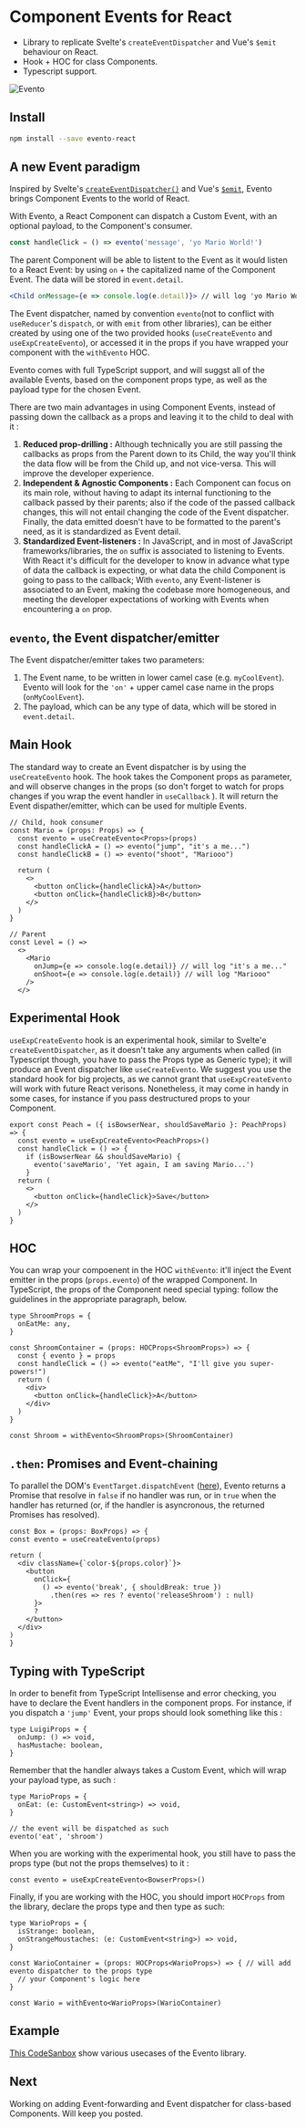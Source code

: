 # Component Events for React
- Library to replicate Svelte's `createEventDispatcher` and Vue's `$emit` behaviour on React.
- Hook + HOC for class Components.
- Typescript support. 

![Evento](evento.JPG)

## Install

```bash
npm install --save evento-react
```

## A new Event paradigm
Inspired by Svelte's [`createEventDispatcher()`](https://svelte.dev/tutorial/component-events) and Vue's [`$emit`](https://vuejs.org/guide/components/events.html), Evento brings Component Events to the world of React.

With Evento, a React Component can dispatch a Custom Event, with an optional payload, to the Component's consumer.
```js
const handleClick = () => evento('message', 'yo Mario World!')
```
The parent Component will be able to listent to the Event as it would listen to a React Event: by using `on` + the capitalized name of the Component Event.
The data will be stored in `event.detail`.
```jsx
<Child onMessage={e => console.log(e.detail)}> // will log 'yo Mario World!'
```

The Event dispatcher, named by convention `evento`(not to conflict with `useReducer`'s `dispatch`, or with `emit` from other libraries), can be either created by using one of the two provided hooks (`useCreateEvento` and `useExpCreateEvento`), or accessed it in the props if you have wrapped your component with the `withEvento` HOC.

Evento comes with full TypeScript support, and will suggst all of the available Events, based on the component props type, as well as the payload type for the chosen Event.

There are two main advantages in using Component Events, instead of passing down the callback as a props and leaving it to the child to deal with it : 
1. **Reduced prop-drilling :** Although technically you are still passing the callbacks as props from the Parent down to its Child, the way you'll think the data flow will be from the Child up, and not vice-versa. This will improve the developer experience.
2. **Independent & Agnostic Components :** Each Component can focus on its main role, without having to adapt its internal functioning to the callback passed by their parents; also if the code of the passed callback changes, this will not entail changing the code of the Event dispatcher. Finally, the data emitted doesn't have to be formatted to the parent's need, as it is standardized as Event detail.
2. **Standardized Event-listeners :** In JavaScript, and in most of JavaScript frameworks/libraries, the `on` suffix is associated to listening to Events. 
With React it's difficult for the developer to know in advance what type of data the callback is expecting, or what data the child Component is going to pass to the callback; With `evento`, any Event-listener is associated to an Event, making the codebase more homogeneous, and meeting the developer expectations of working with Events when encountering a `on` prop.

##  `evento`, the Event dispatcher/emitter

The Event dispatcher/emitter takes two parameters:
1. The Event name, to be written in lower camel case (e.g. `myCoolEvent`). Evento will look for the `'on'` + upper camel case name in the props (`onMyCoolEvent`).
2. The payload, which can be any type of data, which will be stored in `event.detail`.

## Main Hook
The standard way to create an Event dispatcher is by using the `useCreateEvento` hook.
The hook takes the Component props as parameter, and will observe changes in the props (so don't forget to watch for props changes if you wrap the event handler in `useCallback` ). 
It will return the Event dispather/emitter, which can be used for multiple Events.
```tsx
// Child, hook consumer
const Mario = (props: Props) => {
  const evento = useCreateEvento<Props>(props)
  const handleClickA = () => evento("jump", "it's a me...")
  const handleClickB = () => evento("shoot", "Mariooo")

  return (
    <>
      <button onClick={handleClickA}>A</button>
      <button onClick={handleClickB}>B</button>
    </>
  )
}

// Parent
const Level = () => 
  <>
    <Mario
      onJump={e => console.log(e.detail)} // will log "it's a me..."
      onShoot={e => console.log(e.detail)} // will log "Mariooo"
    />
  </>
```
## Experimental Hook
`useExpCreateEvento` hook is an experimental hook, similar to Svelte'e `createEventDispatcher`, as it doesn't take any arguments when called (in Typescript though, you have to pass the Props type as Generic type); it will produce an Event dispatcher like `useCreateEvento`. We suggest you use the standard hook for big projects, as we cannot grant that `useExpCreateEvento` will work with future React verisons.
Nonetheless, it may come in handy in some cases, for instance if you pass destructured props to your Component. 
```tsx
export const Peach = ({ isBowserNear, shouldSaveMario }: PeachProps) => {
  const evento = useExpCreateEvento<PeachProps>()
  const handleClick = () => {
    if (isBowserNear && shouldSaveMario) {
      evento('saveMario', 'Yet again, I am saving Mario...')
    }
  return (
    <>
      <button onClick={handleClick}>Save</button>
    </>
  )
}
```
## HOC
You can wrap your compoenent in the HOC `withEvento`: it'll inject the Event emitter in the props (`props.evento`) of the wrapped Component.
In TypeScript, the props of the Component need special typing: follow the guidelines in the appropriate paragraph, below.  
```tsx
type ShroomProps = {
  onEatMe: any,
}

const ShroomContainer = (props: HOCProps<ShroomProps>) => {
  const { evento } = props
  const handleClick = () => evento("eatMe", "I'll give you super-powers!")
  return (
    <div>
      <button onClick={handleClick}>A</button>
    </div>
  )
}

const Shroom = withEvento<ShroomProps>(ShroomContainer)
```
## `.then`: Promises and Event-chaining
To parallel the DOM's `EventTarget.dispatchEvent` ([here](https://developer.mozilla.org/en-US/docs/Web/API/EventTarget/dispatchEvent)), Evento returns a Promise that resolve in `false` if no handler was run, or in `true` when the handler has returned (or, if the handler is asyncronous, the returned Promises has resolved).
```tsx
const Box = (props: BoxProps) => {
const evento = useCreateEvento(props)

return (
  <div className={`color-${props.color}`}>
    <button 
      onClick={
        () => evento('break', { shouldBreak: true })
          .then(res => res ? evento('releaseShroom') : null)
      }>
      ?
    </button>
  </div>
)
}
```
## Typing with TypeScript
In order to benefit from TypeScript Intellisense and error checking, you have to declare the Event handlers in the component props. For instance, if you dispatch a `'jump'` Event, your props should look something like this : 
```tsx
type LuigiProps = {
  onJump: () => void,
  hasMustache: boolean,
}
```
Remember that the handler always takes a Custom Event, which will wrap your payload type, as such : 
```tsx
type MarioProps = {
  onEat: (e: CustomEvent<string>) => void,
}

// the event will be dispatched as such
evento('eat', 'shroom')

```
When you are working with the experimental hook, you still have to pass the props type (but not the props themselves) to it :
```tsx
const evento = useExpCreateEvento<BowserProps>()
```
Finally, if you are working with the HOC, you should import `HOCProps` from the library, declare the props type and then type as such:

```tsx
type WarioProps = {
  isStrange: boolean,
  onStrangeMoustaches: (e: CustomEvent<string>) => void,
}

const WarioContainer = (props: HOCProps<WarioProps>) => { // will add evento dispatcher to the props type
  // your Component's logic here
}

const Wario = withEvento<WarioProps>(WarioContainer)
```

## Example
[This CodeSanbox](https://codesandbox.io/s/evento-react-exemple-v39sbm) show various usecases of the Evento library.

## Next 
Working on adding Event-forwarding and Event dispatcher for class-based Components.
Will keep you posted.
